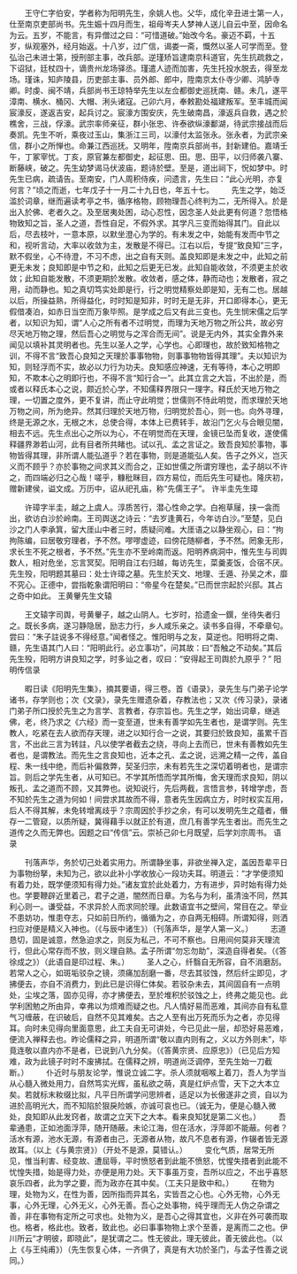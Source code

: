 <!-- { "loadSidebar": true } -->
　　王守仁字伯安，学者称为阳明先生，余姚人也。父华，成化辛丑进士第一人，仕至南京吏部尚书。先生娠十四月而生，祖母岑夫人梦神人送儿自云中至，因命名为云。五岁，不能言，有异僧过之曰：“可惜道破。”始改今名。豪迈不羁，十五岁，纵观塞外，经月始返。十八岁，过广信，谒娄一斋，慨然以圣人可学而至。登弘治己未进士第，授刑部主事，改兵部。逆瑾矫旨逮南京科道官，先生抗疏救之，下诏狱，廷杖四十，谪贵州龙场驿丞。瑾遣人迹而加害，先生托投水脱去，得至龙场。瑾诛，知庐陵县，历吏部主事、员外郎、郎中，陞南京太仆寺少卿、鸿胪寺卿。时虔、闽不靖，兵部尚书王琼特举先生以左佥都御史巡抚南、赣。未几，遂平漳南、横水、桶冈、大帽、浰头诸寇。己卯六月，奉敕勘处福建叛军。至丰城而闻宸濠反，遂返吉安，起兵讨之。宸濠方围安庆，先生破南昌，濠返兵自救，遇之於樵舍，三战，俘濠。武宗率师亲征，群小张忠、许泰欲纵濠鄱湖，待武宗接战而后奏凯。先生不听，乘夜过玉山，集浙江三司，以濠付太监张永。张永者，为武宗亲信，群小之所惮也。命兼江西巡抚。又明年，陞南京兵部尚书，封新建伯。嘉靖壬午，丁冢宰忧。丁亥，原官兼左都御史，起征思、田。思、田平，以归师袭八寨、断藤峡，破之。先生幼梦谒马伏波庙，题诗於壁。至是，道出祠下，怳如梦中。时先生已病，疏请告。至南安，门人周积侍疾，问遗言，先生曰：“此心光明，亦复何言？”顷之而逝，七年戊子十一月二十九日也，年五十七。
　　先生之学，始泛滥於词章，继而遍读考亭之书，循序格物，顾物理吾心终判为二，无所得入。於是出入於佛、老者久之。及至居夷处困，动心忍性，因念圣人处此更有何道？忽悟格物致知之旨，圣人之道，吾性自足，不假外求。其学凡三变而始得其门。自此以后，尽去枝叶，一意本原，以默坐澄心为学的。有未发之中，始能有发而中节之和，视听言动，大率以收敛为主，发散是不得已。江右以后，专提“致良知”三字，默不假坐，心不待澄，不习不虑，出之自有天则。盖良知即是未发之中，此知之前更无未发；良知即是中节之和，此知之后更无已发。此知自能收敛，不须更主於收敛；此知自能发散，不须更期於发散。收敛者，感之体，静而动也；发散者，寂之用，动而静也。知之真切笃实处即是行，行之明觉精察处即是知，无有二也。居越以后，所操益熟，所得益化，时时知是知非，时时无是无非，开口即得本心，更无假借凑泊，如赤日当空而万象毕照。是学成之后又有此三变也。先生悯宋儒之后学者，以知识为知，谓“人心之所有者不过明觉，而理为天地万物之所公共，故必穷尽天地万物之理，然后吾心之明觉与之浑合而无间”。说是无内外，其实全靠外来闻见以填补其灵明者也。先生以圣人之学，心学也。心即理也，故於致知格物之训，不得不言“致吾心良知之天理於事事物物，则事事物物皆得其理”。夫以知识为知，则轻浮而不实，故必以力行为功夫。良知感应神速，无有等待，本心之明即知，不欺本心之明即行也，不得不言“知行合一”。此其立言之大旨，不出於是，而或者以释氏本心之说，颇近於心学，不知儒释界限只一理字。释氏於天地万物之理，一切置之度外，更不复讲，而止守此明觉；世儒则不恃此明觉，而求理於天地万物之间，所为绝异。然其归理於天地万物，归明觉於吾心，则一也。向外寻理，终是无源之水，无根之木，总使合得，本体上已费转手，故沿门乞火与合眼见闇，相去不远。先生点出心之所以为心，不在明觉而在天理，金镜已坠而复收，遂使儒释疆界渺若山河，此有目者所共睹也。试以孔、孟之言证之。致吾良知於事物，事物皆得其理，非所谓人能弘道乎？若在事物，则是道能弘人矣。告子之外义，岂灭义而不顾乎？亦於事物之间求其义而合之，正如世儒之所谓穷理也，孟子胡以不许之，而四端必归之心哉！嗟乎，糠秕眯目，四方易位，而后先生可疑也。隆庆初，赠新建侯，谥文成。万历中，诏从祀孔庙，称“先儒王子”。
许半圭先生璋

　　许璋字半圭，越之上虞人。淳质苦行，潜心性命之学。白袍草屦，挟一衾而出，欲访白沙於岭南。王司舆送之诗云：“去岁逢黄石，今年访白沙。”至楚，见白沙之门人李承箕，留大厓山中者三时，质疑问难。大厓语之以静坐观心，曰：“拘拘陈编，曰居敬穷理者，予不然。嘐嘐虚迹，曰傍花随柳者，予不然。罔象无形，求长生不死之根者，予不然。”先生亦不至岭南而返。阳明养病洞中，惟先生与司舆数人，相对危坐，忘言冥契。阳明自江右归越，每访先生，菜羹麦饭，合宿不厌。先生殁，阳明题其墓曰：处士许璋之墓。先生於天文、地理、壬遁、孙吴之术，靡不究心。正德中，尝指乾象谓阳明曰：“帝星今在楚矣。”已而世宗起於兴邸。其占之奇中如此。
王黄轝先生文辕

　　王文辕字司舆，号黄轝子，越之山阴人。七岁时，拾遗金一鐉，坐待失者归之。既长多病，遂习静隐居，励志力行，乡人咸乐亲之。读书多自得，不牵章句。尝曰：“朱子註说多不得经意。”闻者怪之。惟阳明与之友，莫逆也。阳明将之南、赣，先生语其门人曰：“阳明此行。必立事功”，问其故：曰“吾触之不动矣。”其后先生殁，阳明方讲良知之学，时多讪之者，叹曰：“安得起王司舆於九原乎？”
阳明传信录

　　暇日读《阳明先生集》，摘其要语，得三卷。首《语录》，录先生与门弟子论学诸书，存学则也；次《文录》，录先生赠遗杂着，存教法也；又次《传习录》，录诸门弟子所口授於先生之为言学、言教者，存宗旨也。先生之学，始出词章，继逃佛，老，终乃求之《六经》而一变至道，世未有善学如先生者也，是谓学则。先生教人，吃紧在去人欲而存天理，进之以知行合一之说，其要归於致良知，虽累千百言，不出此三言为转註，凡以使学者截去之绕，寻向上去而已，世未有善教如先生者也，是谓教法。而先生之言良知也，近本之孔、孟之说，远溯之精一之传，盖自程、朱一线中绝，而后补偏救弊，契圣归宗，未有若先生之深切着明者也，是谓宗旨。则后之学先生者，从可知已。不学其所悟而学其所悔，舍天理而求良知，阴以叛孔、孟之道而不顾，又其弊也。说知说行，先后两截，言悟言参，转增学虑，吾不知於先生之道为何如！间尝求其故而不得，意者先生因病立方，时时权实互用，后人不得其解，未免转增离歧乎？宗周因於手抄之余，有可以发明先生之蕴者，僭存一二管窥，以质所疑，冀得藉手以就正於有道，庶几有善学先生者出。而先生之道传之久而无弊也。因题之曰“传信”云。崇祯己卯七月既望，后学刘宗周书。
语录

　　刊落声华，务於切己处着实用力。所谓静坐事，非欲坐禅入定，盖因吾辈平日为事物纷拏，未知为己，欲以此补小学收放心一段功夫耳。明道云：“才学便须知有着力处，既学便须知有得力处。”诸友宜於此处着力，方有进步，异时始有得力处也。学要鞭辟近里着己，君子之道，闇然而日章。为名与为利，虽清浊不同，然其利心则一。谦受益，不求异於人而求同於理。此数语宜书之壁间，常目在之。举业不患妨功，惟患夺志，只如前日所约，循循为之，亦自两无相碍。所谓知得，则洒扫应对便是精义入神也。（《与辰中诸生》）（刊落声华，是学人第一义。）
　　志道恳切，固是诚意，然急迫求之，则反为私己，不可不察也。日用间何莫非天理流行，但此心常存而不放，则义理自熟。孟子所谓“勿忘勿助”，深造自得者矣。（《答徐成之》）（此语自是印过程、朱。）
　　圣人之心，纤翳自无所容，自不消磨刮。若常人之心，如斑垢驳杂之镜，须痛加刮磨一番，尽去其驳蚀，然后纤尘即见，才拂便去，亦自不消费力，到此已是识得仁体矣。若驳杂未去，其间固自有一点明处，尘埃之落，固亦见得，亦才拂便去，至於堆积於驳蚀之上，终弗之能见也。此学利困勉之所由异，幸弗以为烦难而疑之也。凡人情好易而恶难，其间亦自有私意气习缠蔽，在识破后，自然不见其难矣。古之人至有出万死而乐为之者，亦见得耳。向时未见得向里面意思，此工夫自无可讲处，今已见此一层，却恐好易恶难，便流入禅释去也。昨论儒释之异，明道所谓“敬以直内则有之，义以方外则未”，毕竟连敬以直内亦不是者，已说到八九分矣。（《答黄宗贤、应原忠》）（已见后方知难，政为此镜子时时不废拂拭。在儒释之辨，明道尚泛调停，至先生始一刀截断。）
　　仆近时与朋友论学，惟说立诚二字。杀人须就咽喉上着刀，吾人为学当从心髓入微处用力，自然笃实光辉，虽私欲之萌，真是红炉点雪，天下之大本立矣。若就标末籹缀比拟，凡平日所谓学问思辨者，适足以为长傲遂非之资，自以为进於高明光大，而不知陷於狠戾险嫉，亦诚可哀也已。（诚无为，便是心髓入微处，良知即从此发窍者，故谓之立天下之大本。看来良知犹是第二义也。）
　　吾辈通患，正如池面浮萍，随开随蔽。未论江海，但在活水，浮萍即不能蔽。何者？活水有源，池水无源，有源者由己，无源者从物，故凡不息者有源，作辍者皆无源故耳。（以上《与黄宗贤》）（开处不是源，莫错认。）
　　变化气质，居常无所见，惟当利害、经变故、遭屈辱，平时愤怒者到此能不愤怒，忧惺失措者到此能不忧惶失措，始是得力处，亦便是用力处。天下事虽万变，吾所以应之，不出乎喜怒哀乐四者，此为学之要，而为政亦在其中矣。（工夫只是致中和。）
　　在物为理，处物为义，在性为善，因所指而异其名，实皆吾之心也。心外无物，心外无事，心外无理，心外无义，心外无善。吾心之处事物，纯乎理而无人伪之杂谓之善，非在事物有定所之可求也。处物为义，是吾心之得其宜也，义非在外可袭而取也。格者，格此也。致者，致此也。必曰事事物物上求个至善，是离而二之也。伊川所云“才明彼，即晓此”，是犹谓之二。性无彼此，理无彼此，善无彼此也。（以上《与王纯甫》）（先生恢复心体，一齐俱了，真是有大功於圣门，与孟子性善之说同。）
